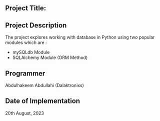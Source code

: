 ## Project Title:


## Project Description
The project explores working with database in Python using two popular modules which are :
* mySQLdb Module
* SQLAlchemy Module (ORM Method)

## Programmer

Abdulhakeem Abdullahi (Dalaktronixs)


## Date of Implementation
20th August, 2023

